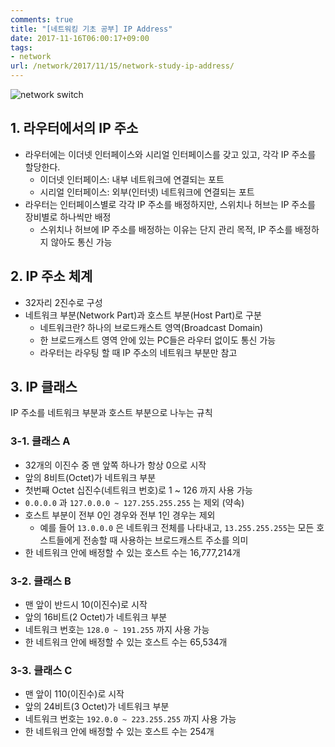 ```yaml
---
comments: true
title: "[네트워킹 기초 공부] IP Address"
date: 2017-11-16T06:00:17+09:00
tags:
- network
url: /network/2017/11/15/network-study-ip-address/
---
```

![network switch](https://static.pexels.com/photos/442150/pexels-photo-442150.jpeg)
## 1. 라우터에서의 IP 주소
- 라우터에는 이더넷 인터페이스와 시리얼 인터페이스를 갖고 있고, 각각 IP 주소를 할당한다.
  - 이더넷 인터페이스: 내부 네트워크에 연결되는 포트
  - 시리얼 인터페이스: 외부(인터넷) 네트워크에 연결되는 포트
- 라우터는 인터페이스별로 각각 IP 주소를 배정하지만, 스위치나 허브는 IP 주소를 장비별로 하나씩만 배정
  - 스위치나 허브에 IP 주소를 배정하는 이유는 단지 관리 목적, IP 주소를 배정하지 않아도 통신 가능

## 2. IP 주소 체계
- 32자리 2진수로 구성
- 네트워크 부분(Network Part)과 호스트 부분(Host Part)로 구분
  - 네트워크란? 하나의 브로드캐스트 영역(Broadcast Domain)
  - 한 브로드캐스트 영역 안에 있는 PC들은 라우터 없이도 통신 가능
  - 라우터는 라우팅 할 때 IP 주소의 네트워크 부분만 참고

## 3. IP 클래스
IP 주소를 네트워크 부분과 호스트 부분으로 나누는 규칙

### 3-1. 클래스 A
- 32개의 이진수 중 맨 앞쪽 하나가 항상 0으로 시작
- 앞의 8비트(Octet)가 네트워크 부분
- 첫번째 Octet 십진수(네트워크 번호)로 1 ~ 126 까지 사용 가능
- ```0.0.0.0``` 과 ```127.0.0.0 ~ 127.255.255.255``` 는 제외 (약속)
- 호스트 부분이 전부 0인 경우와 전부 1인 경우는 제외
  - 예를 들어 ```13.0.0.0``` 은 네트워크 전체를 나타내고, ```13.255.255.255```는 모든 호스트들에게 전송할 때 사용하는 브로드캐스트 주소를 의미
- 한 네트워크 안에 배정할 수 있는 호스트 수는 16,777,214개

### 3-2. 클래스 B
- 맨 앞이 반드시 10(이진수)로 시작
- 앞의 16비트(2 Octet)가 네트워크 부분
- 네트워크 번호는 ```128.0 ~ 191.255``` 까지 사용 가능
- 한 네트워크 안에 배정할 수 있는 호스트 수는 65,534개

### 3-3. 클래스 C
- 맨 앞이 110(이진수)로 시작
- 앞의 24비트(3 Octet)가 네트워크 부분
- 네트워크 번호는 ```192.0.0 ~ 223.255.255``` 까지 사용 가능
- 한 네트워크 안에 배정할 수 있는 호스트 수는 254개

